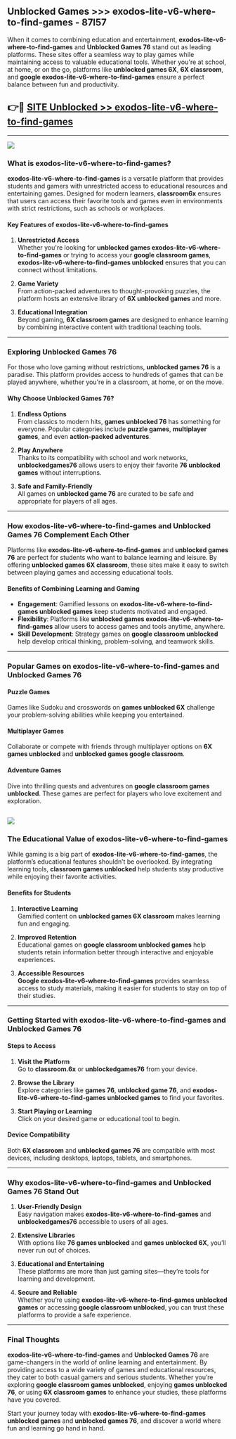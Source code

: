 ## Unblocked Games >>> exodos-lite-v6-where-to-find-games - 87l57 

When it comes to combining education and entertainment, **exodos-lite-v6-where-to-find-games** and **Unblocked Games 76** stand out as leading platforms. These sites offer a seamless way to play games while maintaining access to valuable educational tools. Whether you're at school, at home, or on the go, platforms like **unblocked games 6X**, **6X classroom**, and **google exodos-lite-v6-where-to-find-games** ensure a perfect balance between fun and productivity.
## 👉🔴 [SITE Unblocked >> exodos-lite-v6-where-to-find-games](http://premium.freeplayer.one?title=exodos-lite-v6-where-to-find-games&ref=22JU)
---
<a href="http://premium.freeplayer.one?title=exodos-lite-v6-where-to-find-games&ref=22JU/"><img src="https://github.com/user-attachments/assets/438f12ca-57a4-47a3-8ead-c64da593a1e5"/></a>
### What is exodos-lite-v6-where-to-find-games?  

**exodos-lite-v6-where-to-find-games** is a versatile platform that provides students and gamers with unrestricted access to educational resources and entertaining games. Designed for modern learners, **classroom6x** ensures that users can access their favorite tools and games even in environments with strict restrictions, such as schools or workplaces.  

#### Key Features of exodos-lite-v6-where-to-find-games  

1. **Unrestricted Access**  
   Whether you're looking for **unblocked games exodos-lite-v6-where-to-find-games** or trying to access your **google classroom games**, **exodos-lite-v6-where-to-find-games unblocked** ensures that you can connect without limitations.  

2. **Game Variety**  
   From action-packed adventures to thought-provoking puzzles, the platform hosts an extensive library of **6X unblocked games** and more.  

3. **Educational Integration**  
   Beyond gaming, **6X classroom games** are designed to enhance learning by combining interactive content with traditional teaching tools.  



---

### Exploring Unblocked Games 76  

For those who love gaming without restrictions, **unblocked games 76** is a paradise. This platform provides access to hundreds of games that can be played anywhere, whether you're in a classroom, at home, or on the move.  

#### Why Choose Unblocked Games 76?  

1. **Endless Options**  
   From classics to modern hits, **games unblocked 76** has something for everyone. Popular categories include **puzzle games**, **multiplayer games**, and even **action-packed adventures**.  

2. **Play Anywhere**  
   Thanks to its compatibility with school and work networks, **unblockedgames76** allows users to enjoy their favorite **76 unblocked games** without interruptions.  

3. **Safe and Family-Friendly**  
   All games on **unblocked game 76** are curated to be safe and appropriate for players of all ages.  

---

### How exodos-lite-v6-where-to-find-games and Unblocked Games 76 Complement Each Other  

Platforms like **exodos-lite-v6-where-to-find-games** and **unblocked games 76** are perfect for students who want to balance learning and leisure. By offering **unblocked games 6X classroom**, these sites make it easy to switch between playing games and accessing educational tools.  

#### Benefits of Combining Learning and Gaming  

- **Engagement**: Gamified lessons on **exodos-lite-v6-where-to-find-games unblocked games** keep students motivated and engaged.  
- **Flexibility**: Platforms like **unblocked games exodos-lite-v6-where-to-find-games** allow users to access games and tools anytime, anywhere.  
- **Skill Development**: Strategy games on **google classroom unblocked** help develop critical thinking, problem-solving, and teamwork skills.  

---

### Popular Games on exodos-lite-v6-where-to-find-games and Unblocked Games 76  

#### Puzzle Games  

Games like Sudoku and crosswords on **games unblocked 6X** challenge your problem-solving abilities while keeping you entertained.  

#### Multiplayer Games  

Collaborate or compete with friends through multiplayer options on **6X games unblocked** and **unblocked games google classroom**.  

#### Adventure Games  

Dive into thrilling quests and adventures on **google classroom games unblocked**. These games are perfect for players who love excitement and exploration.  

<a href="http://download.freeplayer.one?title=exodos-lite-v6-where-to-find-games&ref=23D/"><img src="https://github.com/user-attachments/assets/fe0c3e91-c8e1-489c-acf0-e2f614c12fb8"/></a>
---

### The Educational Value of exodos-lite-v6-where-to-find-games  

While gaming is a big part of **exodos-lite-v6-where-to-find-games**, the platform’s educational features shouldn’t be overlooked. By integrating learning tools, **classroom games unblocked** help students stay productive while enjoying their favorite activities.  

#### Benefits for Students  

1. **Interactive Learning**  
   Gamified content on **unblocked games 6X classroom** makes learning fun and engaging.  

2. **Improved Retention**  
   Educational games on **google classroom unblocked games** help students retain information better through interactive and enjoyable experiences.  

3. **Accessible Resources**  
   **Google exodos-lite-v6-where-to-find-games** provides seamless access to study materials, making it easier for students to stay on top of their studies.  

---

### Getting Started with exodos-lite-v6-where-to-find-games and Unblocked Games 76  

#### Steps to Access  

1. **Visit the Platform**  
   Go to **classroom.6x** or **unblockedgames76** from your device.  

2. **Browse the Library**  
   Explore categories like **games 76**, **unblocked game 76**, and **exodos-lite-v6-where-to-find-games unblocked games** to find your favorites.  

3. **Start Playing or Learning**  
   Click on your desired game or educational tool to begin.  

#### Device Compatibility  

Both **6X classroom** and **unblocked games 76** are compatible with most devices, including desktops, laptops, tablets, and smartphones.  

---

### Why exodos-lite-v6-where-to-find-games and Unblocked Games 76 Stand Out  

1. **User-Friendly Design**  
   Easy navigation makes **exodos-lite-v6-where-to-find-games** and **unblockedgames76** accessible to users of all ages.  

2. **Extensive Libraries**  
   With options like **76 games unblocked** and **games unblocked 6X**, you’ll never run out of choices.  

3. **Educational and Entertaining**  
   These platforms are more than just gaming sites—they’re tools for learning and development.  

4. **Secure and Reliable**  
   Whether you’re using **exodos-lite-v6-where-to-find-games unblocked games** or accessing **google classroom unblocked**, you can trust these platforms to provide a safe experience.  

---

### Final Thoughts  

**exodos-lite-v6-where-to-find-games** and **Unblocked Games 76** are game-changers in the world of online learning and entertainment. By providing access to a wide variety of games and educational resources, they cater to both casual gamers and serious students. Whether you’re exploring **google classroom games unblocked**, enjoying **games unblocked 76**, or using **6X classroom games** to enhance your studies, these platforms have you covered.  

Start your journey today with **exodos-lite-v6-where-to-find-games unblocked games** and **unblocked games 76**, and discover a world where fun and learning go hand in hand.  